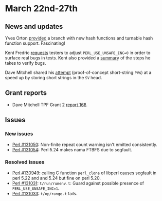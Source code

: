 # March 22nd-27th

## News and updates

Yves Orton
[provided](http://nntp.perl.org/group/perl.perl5.porters/243677)
a branch with new hash functions and turnable hash function support.
Fascinating!

Kent Fredric
[requests](http://nntp.perl.org/group/perl.perl5.porters/243722)
testers to adjust `PERL_USE_UNSAFE_INC=0` in order to surface real bugs
in tests. Kent also provided a
[summary](http://nntp.perl.org/group/perl.perl5.porters/243725) of the
steps he takes to verify bugs.

Dave Mitchell shared his
[attempt](http://nntp.perl.org/group/perl.perl5.porters/243728)
(proof-of-concept short-string `PV`s) at a speed up by storing short
strings in the `SV` head.

## Grant reports

* Dave Mitchell TPF Grant 2
  [report 168](http://nntp.perl.org/group/perl.perl5.porters/243729).

## Issues

### New issues

* [Perl #131050](http://rt.perl.org/Ticket/Display.html?id=131050):
  Non-finite repeat count warning isn't emitted consistently.
* [Perl #131054](http://rt.perl.org/Ticket/Display.html?id=131054):
  Perl 5\.24 makes nama FTBFS due to segfault.

### Resolved issues

* [Perl #130949](http://rt.perl.org/Ticket/Display.html?id=130949):
  calling C function `perl_clone` of libperl causes segfault in perl
  5.22 and and 5.24 but fine on perl 5.20.
* [Perl #131031](http://rt.perl.org/Ticket/Display.html?id=131031):
  `t/run/runenv.t`: Guard against possible presence of
  `PERL_USE_UNSAFE_INC=1`.
* [Perl #131033](http://rt.perl.org/Ticket/Display.html?id=131033):
  `t/op/range.t` fails.

